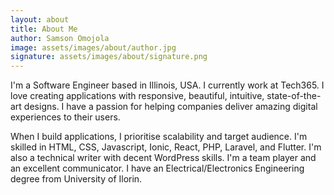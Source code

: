 ```yaml
---
layout: about
title: About Me
author: Samson Omojola
image: assets/images/about/author.jpg
signature: assets/images/about/signature.png
---
```


I'm a Software Engineer based in Illinois, USA. I currently work at Tech365. I love creating applications with responsive, beautiful, intuitive, state-of-the-art designs. I have a passion for helping companies deliver amazing digital experiences to their users.

When I build applications, I prioritise scalability and target audience. I'm skilled in HTML, CSS, Javascript, Ionic, React, PHP, Laravel, and Flutter. I'm also a technical writer with decent WordPress skills. I'm a team player and an excellent communicator. I have an Electrical/Electronics Engineering degree from University of Ilorin.
